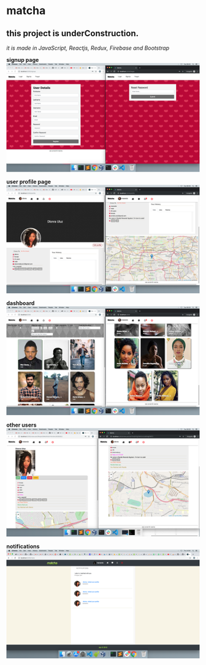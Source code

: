 # matcha #

## this project is underConstruction. ##

_it is made in JavaScript, Reactjs, Redux, Firebase and Bootstrap_

**signup page**
![signup image](/screenshots/registration.png)


**user profile page**
![profile image](/screenshots/profile.png)


**dashboard**
![dashboard image](/screenshots/dashboard.png)


**other users**
![user image](/screenshots/user.png)


**notifications**
![notification image](/screenshots/notification.png)
